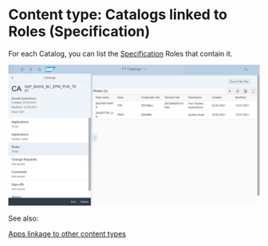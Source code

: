 # Content type: Catalogs linked to Roles (Specification)

For each Catalog, you can list the [Specification](../../specification-records.md) Roles that contain it.

[![](res/cat-roles.png)](res/cat-roles.png)

See also:

[Apps linkage to other content types](cats.md#linkage-to-other-content-types)
